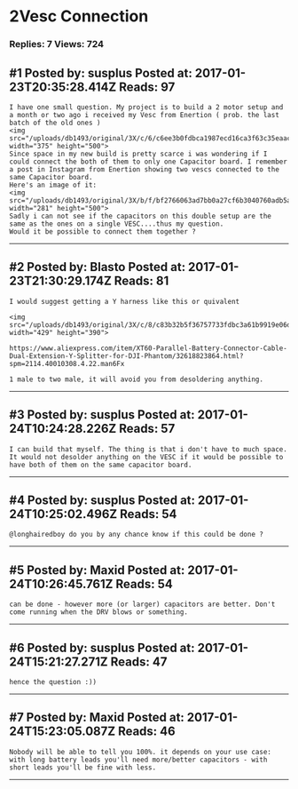 # 2Vesc Connection

### Replies: 7 Views: 724

## \#1 Posted by: susplus Posted at: 2017-01-23T20:35:28.414Z Reads: 97

```
I have one small question. My project is to build a 2 motor setup and a month or two ago i received my Vesc from Enertion ( prob. the last batch of the old ones ) 
<img src="/uploads/db1493/original/3X/c/6/c6ee3b0fdbca1987ecd16ca3f63c35eaac37cd58.jpg" width="375" height="500">
Since space in my new build is pretty scarce i was wondering if I could connect the both of them to only one Capacitor board. I remember a post in Instagram from Enertion showing two vescs connected to the same Capacitor board. 
Here's an image of it:
<img src="/uploads/db1493/original/3X/b/f/bf2766063ad7bb0a27cf6b3040760adb5acfd7a1.png" width="281" height="500">
Sadly i can not see if the capacitors on this double setup are the same as the ones on a single VESC....thus my question.
Would it be possible to connect them together ?
```

---
## \#2 Posted by: Blasto Posted at: 2017-01-23T21:30:29.174Z Reads: 81

```
I would suggest getting a Y harness like this or quivalent

<img src="/uploads/db1493/original/3X/c/8/c83b32b5f36757733fdbc3a61b9919e06d64ee1a.jpg" width="429" height="390">

https://www.aliexpress.com/item/XT60-Parallel-Battery-Connector-Cable-Dual-Extension-Y-Splitter-for-DJI-Phantom/32618823864.html?spm=2114.40010308.4.22.man6Fx

1 male to two male, it will avoid you from desoldering anything.
```

---
## \#3 Posted by: susplus Posted at: 2017-01-24T10:24:28.226Z Reads: 57

```
I can build that myself. The thing is that i don't have to much space. It would not desolder anything on the VESC if it would be possible to have both of them on the same capacitor board.
```

---
## \#4 Posted by: susplus Posted at: 2017-01-24T10:25:02.496Z Reads: 54

```
@longhairedboy do you by any chance know if this could be done ?
```

---
## \#5 Posted by: Maxid Posted at: 2017-01-24T10:26:45.761Z Reads: 54

```
can be done - however more (or larger) capacitors are better. Don't come running when the DRV blows or something.
```

---
## \#6 Posted by: susplus Posted at: 2017-01-24T15:21:27.271Z Reads: 47

```
hence the question :))
```

---
## \#7 Posted by: Maxid Posted at: 2017-01-24T15:23:05.087Z Reads: 46

```
Nobody will be able to tell you 100%. it depends on your use case: with long battery leads you'll need more/better capacitors - with short leads you'll be fine with less.
```

---
